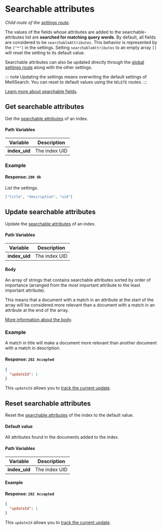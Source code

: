 # Searchable attributes

_Child route of the [settings route](/references/settings.md)._

The values of the fields whose attributes are added to the searchable-attributes list are **searched for matching query words**.
By default, all fields are considered to be `searchableAttributes`. This behavior is represented by the `["*"]` in the settings. Setting `searchableAttributes` to an empty array `[]` will reset the setting to its default value.

Searchable attributes can also be updated directly through the [global settings route](/references/settings.md#update-settings) along with the other settings.

::: note
Updating the settings means overwriting the default settings of MeiliSearch. You can reset to default values using the `DELETE` routes.
:::

[Learn more about searchable fields](/guides/advanced_guides/field_properties.md#searchable-fields).

## Get searchable attributes

<RouteHighlighter method="GET" route="/indexes/:index_uid/settings/searchable-attributes" />

Get the [searchable attributes](/guides/advanced_guides/field_properties.md#searchable-fields) of an index.

#### Path Variables

| Variable      | Description   |
| ------------- | ------------- |
| **index_uid** | The index UID |

### Example

<code-samples id="get_searchable_attributes_1" />

#### Response: `200 Ok`

List the settings.

```json
["title", "description", "uid"]
```

## Update searchable attributes

<RouteHighlighter method="POST" route="/indexes/:index_uid/settings/searchable-attributes" />

Update the [searchable attributes](/guides/advanced_guides/field_properties.md#searchable-fields) of an index.

#### Path Variables

| Variable      | Description   |
| ------------- | ------------- |
| **index_uid** | The index UID |

#### Body

An array of strings that contains searchable attributes sorted by order of importance (arranged from the most important attribute to the least important attribute).

This means that a document with a match in an attribute at the start of the array will be considered more relevant than a document with a match in an attribute at the end of the array.

[More information about the body](/guides/advanced_guides/settings.md#searchable-attributes).

### Example

<code-samples id="update_searchable_attributes_1" />

A match in title will make a document more relevant than another document with a match in description.

#### Response: `202 Accepted`

```json
{
  "updateId": 1
}
```

This `updateId` allows you to [track the current update](/references/updates.md).

## Reset searchable attributes

<RouteHighlighter method="DELETE" route="/indexes/:index_uid/settings/searchable-attributes"/>

Reset the [searchable attributes](/guides/advanced_guides/field_properties.md#searchable-fields) of the index to the default value.

#### Default value

All attributes found in the documents added to the index.

#### Path Variables

| Variable      | Description   |
| ------------- | ------------- |
| **index_uid** | The index UID |

#### Example

<code-samples id="reset_searchable_attributes_1" />

#### Response: `202 Accepted`

```json
{
  "updateId": 1
}
```

This `updateId` allows you to [track the current update](/references/updates.md).
